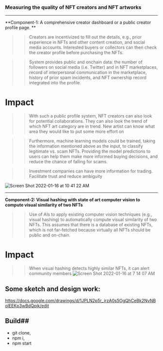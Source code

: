
### Measuring the quality of NFT creators and NFT artworks
__________________________________________________
**Component-1: A comprehensive creator dashboard or a public creator profile page. **

>> Creators are incentivized to fill out the details, e.g., prior experience in NFTs and other content creation, and social media accounts. Interested buyers or collectors can then check the creator profile before purchasing the NFTs.  

>> System provides public and onchain data: the number of followers on social media (i.e. Twitter) and in NFT marketplaces, record of interpersonal communication in the marketplace, history of prior spam incidents, and NFT ownership record integrated into the profile. 

# Impact
>> With such a public profile system, NFT creators can also look for potential collaborations. They can also look the trend of which NFT art category are in trend. New artist can know what area they would like to put some more effort on

>> Furthermore, machine learning models could be trained, taking the information mentioned above as the input, to classify legitimate vs. scam NFTs. Providing the model predictions to users can help them make more informed buying decisions, and reduce the chance of falling for scams.
 
>>Investment companies can have more information for trading. Facilitate trust and reduce ambiguity

![Screen Shot 2022-01-16 at 10 41 22 AM](https://user-images.githubusercontent.com/38181397/149669258-ea30d73a-26d1-4cc5-8d15-8b2e6bc7953b.png)


______________________________________________
**Component-2: Visual hashing with state of art computer vision to compute visual similarity of two NFTs**

>> Use of AIs to apply existing computer vision techniques (e.g., visual hashing) to automatically compute visual similarity of two NFTs. This assumes that there is a database of existing NFTs, which is not far-fetched because virtually all NFTs should be public and on-chain.

# Impact
>> When visual hashing detects highly similar NFTs, it can alert community members
![Screen Shot 2022-01-16 at 7 14 07 AM](https://user-images.githubusercontent.com/38181397/149662040-019112d9-4fe2-4400-af09-86f145bf998f.png)

## Some sketch and design work: 
https://docs.google.com/drawings/d/1JPLN2p5r_jrzA0s5OgQhCeBk2NvNBolEEKp3wBdQpik/edit

## Build##
* git clone,
* npm i,
* npm start



